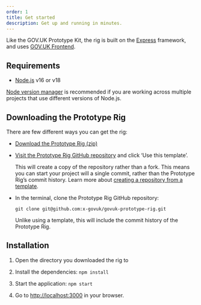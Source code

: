 ```yaml
---
order: 1
title: Get started
description: Get up and running in minutes.
---
```


Like the GOV.UK Prototype Kit, the rig is built on the [Express](http://expressjs.com/) framework, and uses [GOV.UK Frontend](https://github.com/alphagov/govuk-frontend).

## Requirements

* [Node.js](https://nodejs.org/en/) v16 or v18

[Node version manager](https://github.com/nvm-sh/nvm) is recommended if you are working across multiple projects that use different versions of Node.js.

## Downloading the Prototype Rig

There are few different ways you can get the rig:

* [Download the Prototype Rig (zip)](https://github.com/x-govuk/govuk-prototype-rig/archive/refs/heads/main.zip)

* [Visit the Prototype Rig GitHub repository](https://github.com/x-govuk/govuk-prototype-rig/) and click ‘Use this template’.

  This will create a copy of the repository rather than a fork. This means you can start your project will a single commit, rather than the Prototype Rig’s commit history. Learn more about [creating a repository from a template](https://docs.github.com/en/repositories/creating-and-managing-repositories/creating-a-repository-from-a-template).

* In the terminal, clone the Prototype Rig GitHub repository:

    ```shell
    git clone git@github.com:x-govuk/govuk-prototype-rig.git
    ```

  Unlike using a template, this will include the commit history of the Prototype Rig.

## Installation

1. Open the directory you downloaded the rig to

2. Install the dependencies: `npm install`

3. Start the application: `npm start`

4. Go to <http://localhost:3000> in your browser.
